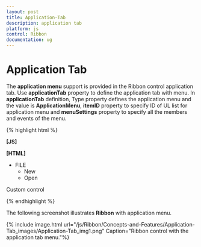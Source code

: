 ```yaml
---
layout: post
title: Application-Tab
description: application tab
platform: js
control: Ribbon
documentation: ug
---
```


# Application Tab

The **application menu** support is provided in the Ribbon control application tab. Use **applicationTab** property to define the application tab with menu. In **applicationTab** definition, Type property defines the application menu and the value is **ApplicationMenu**, **itemID** property to specify ID of UL list for application menu and **menuSettings** property to specify all the members and events of the menu.

{% highlight html %}

**[JS]**

**[HTML]**
<!-- ... -->
<head>
</head>
<!-- ... -->
<body>
<div id="Ribbon"></div>
<ul id="menu">
<li><a>FILE</a>
<ul>
<li><a>New</a></li>
<li><a>Open</a></li>
</ul>
</li>
</ul>
<div id="Contents">Custom control</div>
<script type="text/javascript">
$(function () {
$("#Ribbon").ejRibbon({
width: "800px",
applicationTab: { Type: "ApplicationMenu", itemID: "menu", menuSettings: { openOnClick: false } },
tabs: [{
id: "home", text: "HOME", groups: [
{
text: "CustomControls", type: "custom", contentID: "Contents"
}]
}]
});
});
</script>
</body>
<!-- ... -->


{% endhighlight %}



The following screenshot illustrates **Ribbon** with application menu.

{% include image.html url="/js/Ribbon/Concepts-and-Features/Application-Tab_images/Application-Tab_img1.png" Caption="Ribbon control with the application tab menu."%}

